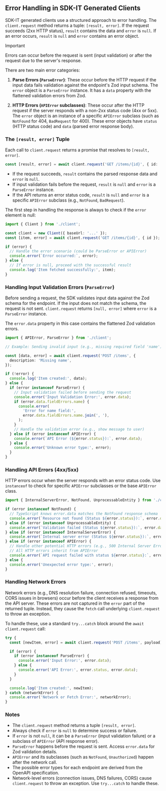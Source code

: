 ## Error Handling in SDK-IT Generated Clients

SDK-IT generated clients use a structured approach to error handling. The `client.request` method returns a tuple: `[result, error]`. If the request succeeds (2xx HTTP status), `result` contains the data and `error` is `null`. If an error occurs, `result` is `null` and `error` contains an error object.

> [!IMPORTANT]
> Errors can occur before the request is sent (input validation) or after the request due to the server's response.

There are two main error categories:

1.  **Parse Errors (`ParseError`)**: These occur before the HTTP request if the input data fails validation against the endpoint's Zod input schema. The `error` object is a `ParseError` instance. It has a `data` property with the flattened validation errors from Zod.

2.  **HTTP Errors (`APIError` subclasses)**: These occur after the HTTP request if the server responds with a non-2xx status code (4xx or 5xx). The `error` object is an instance of a specific `APIError` subclass (such as `NotFound` for 404, `BadRequest` for 400). These error objects have `status` (HTTP status code) and `data` (parsed error response body).

### The `[result, error]` Tuple

Each call to `client.request` returns a promise that resolves to `[result, error]`.

```typescript
const [result, error] = await client.request('GET /items/{id}', { id: '123' });
```

- If the request succeeds, `result` contains the parsed response data and `error` is `null`.
- If input validation fails before the request, `result` is `null` and `error` is a `ParseError` instance.
- If the API returns an error status code, `result` is `null` and `error` is a specific `APIError` subclass (e.g., `NotFound`, `BadRequest`).

The first step in handling the response is always to check if the `error` element is null:

```typescript
import { Client } from './client';

const client = new Client({ baseUrl: '...' });
const [item, error] = await client.request('GET /items/{id}', { id });

if (error) {
  // Handle the error scenario (could be ParseError or APIError)
  console.error(`Error occurred:`, error);
} else {
  // If error is null, proceed with the successful result
  console.log('Item fetched successfully:', item);
}
```

### Handling Input Validation Errors (`ParseError`)

Before sending a request, the SDK validates input data against the Zod schema for the endpoint. If the input does not match the schema, the request is not sent. `client.request` returns `[null, error]` where `error` is a `ParseError` instance.

The `error.data` property in this case contains the flattened Zod validation errors.

```typescript
import { APIError, ParseError } from './client';

// Example: Sending invalid input (e.g., missing required field 'name')

const [data, error] = await client.request('POST /items', {
  description: 'Missing name',
});

if (!error) {
  console.log('Item created:', data);
} else {
  if (error instanceof ParseError) {
    // Input validation failed before sending the request
    console.error('Input Validation Error:', error.data);
    if (error.data.fieldErrors.name) {
      console.error(
        'Error for name field:',
        error.data.fieldErrors.name.join(', '),
      );
    }
    // Handle the validation error (e.g., show message to user)
  } else if (error instanceof APIError) {
    console.error(`API Error (${error.status}):`, error.data);
  } else {
    console.error('Unknown error type:', error);
  }
}
```

### Handling API Errors (4xx/5xx)

HTTP errors occur when the server responds with an error status code. Use `instanceof` to check for specific `APIError` subclasses or the base `APIError` class.

```typescript
import { InternalServerError, NotFound, UnprocessableEntity } from './client';

if (error instanceof NotFound) {
  // TypeScript knows error.data matches the NotFound response schema
  console.error(`Resource not found (Status ${error.status}):`, error.data);
} else if (error instanceof UnprocessableEntity) {
  console.error(`Validation failed (Status ${error.status}):`, error.data);
} else if (error instanceof InternalServerError) {
  console.error(`Internal server error (Status ${error.status}):`, error.data);
} else if (error instanceof APIError) {
  // Handle other potential HTTP errors (e.g., 500 Internal Server Error)
  // All HTTP errors inherit from APIError
  console.error(`API request failed with status ${error.status}:`, error.data);
} else {
  console.error('Unexpected error type:', error);
}
```

### Handling Network Errors

Network errors (e.g., DNS resolution failure, connection refused, timeouts, CORS issues in browsers) occur before the client receives a response from the API server. These errors are not captured in the `error` part of the returned tuple. Instead, they cause the `fetch` call underlying `client.request` to throw an exception.

To handle these, use a standard `try...catch` block around the `await client.request` call:

```typescript
try {
  const [newItem, error] = await client.request('POST /items', payload);

  if (error) {
    if (error instanceof ParseError) {
      console.error('Input Error:', error.data);
    } else {
      console.error('API Error:', error.status, error.data);
    }
  }

  console.log('Item created:', newItem);
} catch (networkError) {
  console.error('Network or Fetch Error:', networkError);
}
```

### Notes

- The `client.request` method returns a tuple `[result, error]`.
- Always check if `error` is `null` to determine success or failure.
- If `error` is not `null`, it can be a `ParseError` (input validation failure) or a subclass of `APIError` (API response error).
- `ParseError` happens before the request is sent. Access `error.data` for Zod validation details.
- `APIError` and its subclasses (such as `NotFound`, `Unauthorized`) happen after the network call.
- The possible error types for each endpoint are derived from the OpenAPI specification.
- Network-level errors (connection issues, DNS failures, CORS) cause `client.request` to throw an exception. Use `try...catch` to handle these.
